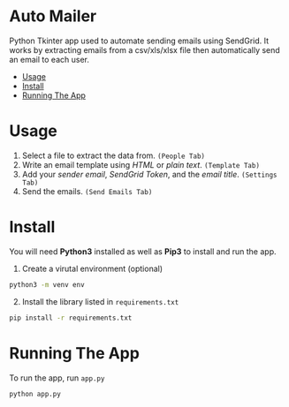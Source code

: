 # Auto Mailer
Python Tkinter app used to automate sending emails using SendGrid. It works by extracting emails from a csv/xls/xlsx file then automatically send an email to each user.

<!-- vim-markdown-toc GFM -->

* [Usage](#usage)
* [Install](#install)
* [Running The App](#running-the-app)

<!-- vim-markdown-toc -->

# Usage
1. Select a file to extract the data from. `(People Tab)`
2. Write an email template using _HTML_ or _plain text_. `(Template Tab)`
3. Add your _sender email_, _SendGrid Token_, and the _email title_. `(Settings Tab)`
4. Send the emails. `(Send Emails Tab)`

# Install
You will need **Python3** installed as well as **Pip3** to install and run the app.

1. Create a virutal environment (optional)
```sh
python3 -m venv env
```

2. Install the library listed in `requirements.txt`
```sh
pip install -r requirements.txt
```

# Running The App
To run the app, run `app.py`
```sh
python app.py
```
